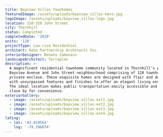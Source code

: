 ```yaml
---
title: Bayview Villas Townhomes
featuredImage: /assets/uploads/bayview_villas-hero.jpg
logoImage: /assets/uploads/bayview_villas-logo.jpg
location: 318-320 John Street
city: Thornhill
status: Completed
completedDate: '2010'
units: '128'
projectType: Low-rise Residential
architect: Kohn Partnership Architects Inc.
interiorDesigner: Renato Iamonaco
landscapeArchitect: Terraplan
description: >-
  A magnificent residential townhome community located in Thornhill’s popular
  Bayview Avenue and John Street neighbourhood comprising of 128 townhomes on a
  private enclave. These exquisite homes are designed with flair and detailed
  with unsurpassed features and finishes to offer an elegant living environment.
  The ideal location makes public transportation easily accessible and amenities
  close by for convenience.
exteriorGallery:
  - image: /assets/uploads/bayview_villas-ext1.jpg
  - image: /assets/uploads/bayview_villas-ext2.jpg
  - image: /assets/uploads/bayview_villas-ext3.jpg
  - image: /assets/uploads/bayview_villas-ext4.jpg
latLng:
  - lat: '43.819564'
    lng: '-79.396074'
---
```


